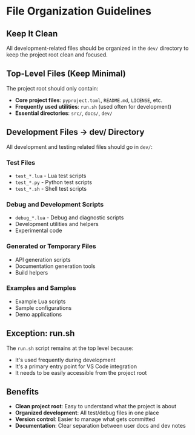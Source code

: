 # File Organization Guidelines

## Keep It Clean

All development-related files should be organized in the `dev/` directory to keep the project root clean and focused.

## Top-Level Files (Keep Minimal)

The project root should only contain:
- **Core project files**: `pyproject.toml`, `README.md`, `LICENSE`, etc.
- **Frequently used utilities**: `run.sh` (used often for development)
- **Essential directories**: `src/`, `docs/`, `dev/`

## Development Files → dev/ Directory

All development and testing related files should go in `dev/`:

### Test Files
- `test_*.lua` - Lua test scripts
- `test_*.py` - Python test scripts  
- `test_*.sh` - Shell test scripts

### Debug and Development Scripts
- `debug_*.lua` - Debug and diagnostic scripts
- Development utilities and helpers
- Experimental code

### Generated or Temporary Files
- API generation scripts
- Documentation generation tools
- Build helpers

### Examples and Samples
- Example Lua scripts
- Sample configurations
- Demo applications

## Exception: run.sh

The `run.sh` script remains at the top level because:
- It's used frequently during development
- It's a primary entry point for VS Code integration
- It needs to be easily accessible from the project root

## Benefits

- **Clean project root**: Easy to understand what the project is about
- **Organized development**: All test/debug files in one place
- **Version control**: Easier to manage what gets committed
- **Documentation**: Clear separation between user docs and dev notes